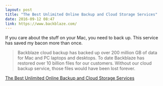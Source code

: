 ```yaml
---
layout: post
title: "The Best Unlimited Online Backup and Cloud Storage Services"
date: 2016-09-12 08:47
link: https://www.backblaze.com/
---
```


If you care about the stuff on your Mac, you need to back up. This service has saved my bacon more than once. 

> Backblaze cloud backup has backed up over 200 million GB of data for Mac and PC laptops and desktops. To date Backblaze has restored over 10 billion files for our customers. Without our cloud backup service, those files would have been lost forever. 

[The Best Unlimited Online Backup and Cloud Storage Services](https://www.backblaze.com/)
